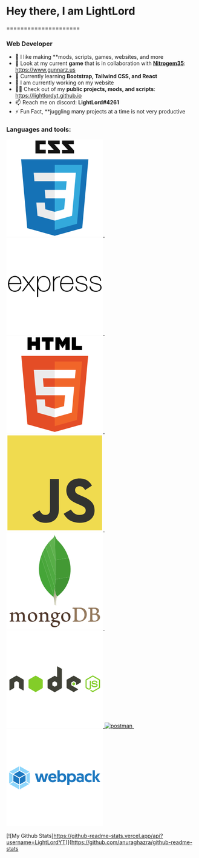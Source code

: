 # Hey there, I am LightLord
=====================

### Web Developer

- 🔭 I like making **mods, scripts, games, websites, and more
- 👀 Look at my current **game** that is in collaboration with **[Nitrogem35](https://github.com/nitrogem35)**: https://www.gunnarz.us
- 🌱 Currently learning **Bootstrap, Tailwind CSS, and React**
- 🚧 I am currently working on my website 
- 👨‍💻 Check out of my **public projects, mods, and scripts**: https://lightlordyt.github.io
- 📫 Reach me on discord: **LightLord#4261**
- ⚡ Fun Fact, **juggling many projects at a time is not very productive

### Languages and tools:
[![css3](https://raw.githubusercontent.com/devicons/devicon/master/icons/css3/css3-original-wordmark.svg) ](https://www.w3schools.com/css/)[![express](https://raw.githubusercontent.com/devicons/devicon/master/icons/express/express-original-wordmark.svg) ](https://expressjs.com/)[![html5](https://raw.githubusercontent.com/devicons/devicon/master/icons/html5/html5-original-wordmark.svg) ](https://www.w3.org/html/)[![javascript](https://raw.githubusercontent.com/devicons/devicon/master/icons/javascript/javascript-original.svg) ](https://developer.mozilla.org/en-US/docs/Web/JavaScript)[![mongodb](https://raw.githubusercontent.com/devicons/devicon/master/icons/mongodb/mongodb-original-wordmark.svg) ](https://www.mongodb.com/)[![nodejs](https://raw.githubusercontent.com/devicons/devicon/master/icons/nodejs/nodejs-original-wordmark.svg) ](https://nodejs.org/)[![postman](https://camo.githubusercontent.com/93b32389bf746009ca2370de7fe06c3b5146f4c99d99df65994f9ced0ba41685/68747470733a2f2f7777772e766563746f726c6f676f2e7a6f6e652f6c6f676f732f676574706f73746d616e2f676574706f73746d616e2d69636f6e2e737667) ](https://postman.com/)[![webpack](https://raw.githubusercontent.com/devicons/devicon/d00d0969292a6569d45b06d3f350f463a0107b0d/icons/webpack/webpack-original-wordmark.svg)](https://webpack.js.org/)

[![My Github Stats]https://github-readme-stats.vercel.app/api?username=LightLordYT)](https://github.com/anuraghazra/github-readme-stats
